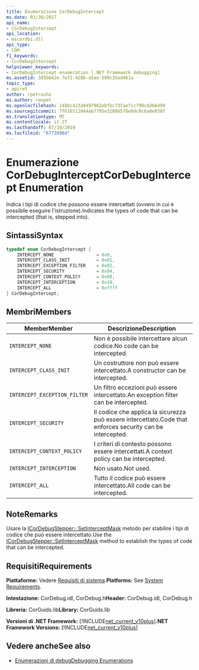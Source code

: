 ```yaml
---
title: Enumerazione CorDebugIntercept
ms.date: 03/30/2017
api_name:
- CorDebugIntercept
api_location:
- mscordbi.dll
api_type:
- COM
f1_keywords:
- CorDebugIntercept
helpviewer_keywords:
- CorDebugIntercept enumeration [.NET Framework debugging]
ms.assetid: 3d5b642e-7ef2-428b-a5ae-509c35ed461a
topic_type:
- apiref
author: rpetrusha
ms.author: ronpet
ms.openlocfilehash: 148bc423a9497962ebfbc73faefcc799c6db6499
ms.sourcegitcommit: 7f616512044ab7795e32806578e8dc0c6a0e038f
ms.translationtype: MT
ms.contentlocale: it-IT
ms.lasthandoff: 07/10/2019
ms.locfileid: "67739904"
---
```

# <a name="cordebugintercept-enumeration"></a><span data-ttu-id="a117e-102">Enumerazione CorDebugIntercept</span><span class="sxs-lookup"><span data-stu-id="a117e-102">CorDebugIntercept Enumeration</span></span>
<span data-ttu-id="a117e-103">Indica i tipi di codice che possono essere intercettati (ovvero in cui è possibile eseguire l'istruzione).</span><span class="sxs-lookup"><span data-stu-id="a117e-103">Indicates the types of code that can be intercepted (that is, stepped into).</span></span>  
  
## <a name="syntax"></a><span data-ttu-id="a117e-104">Sintassi</span><span class="sxs-lookup"><span data-stu-id="a117e-104">Syntax</span></span>  
  
```cpp  
typedef enum CorDebugIntercept {  
    INTERCEPT_NONE                = 0x0,  
    INTERCEPT_CLASS_INIT          = 0x01,  
    INTERCEPT_EXCEPTION_FILTER    = 0x02,  
    INTERCEPT_SECURITY            = 0x04,  
    INTERCEPT_CONTEXT_POLICY      = 0x08,  
    INTERCEPT_INTERCEPTION        = 0x10,  
    INTERCEPT_ALL                 = 0xffff  
} CorDebugIntercept;  
```  
  
## <a name="members"></a><span data-ttu-id="a117e-105">Membri</span><span class="sxs-lookup"><span data-stu-id="a117e-105">Members</span></span>  
  
|<span data-ttu-id="a117e-106">Member</span><span class="sxs-lookup"><span data-stu-id="a117e-106">Member</span></span>|<span data-ttu-id="a117e-107">Descrizione</span><span class="sxs-lookup"><span data-stu-id="a117e-107">Description</span></span>|  
|------------|-----------------|  
|`INTERCEPT_NONE`|<span data-ttu-id="a117e-108">Non è possibile intercettare alcun codice.</span><span class="sxs-lookup"><span data-stu-id="a117e-108">No code can be intercepted.</span></span>|  
|`INTERCEPT_CLASS_INIT`|<span data-ttu-id="a117e-109">Un costruttore non può essere intercettato.</span><span class="sxs-lookup"><span data-stu-id="a117e-109">A constructor can be intercepted.</span></span>|  
|`INTERCEPT_EXCEPTION_FILTER`|<span data-ttu-id="a117e-110">Un filtro eccezioni può essere intercettato.</span><span class="sxs-lookup"><span data-stu-id="a117e-110">An exception filter can be intercepted.</span></span>|  
|`INTERCEPT_SECURITY`|<span data-ttu-id="a117e-111">Il codice che applica la sicurezza può essere intercettato.</span><span class="sxs-lookup"><span data-stu-id="a117e-111">Code that enforces security can be intercepted.</span></span>|  
|`INTERCEPT_CONTEXT_POLICY`|<span data-ttu-id="a117e-112">I criteri di contesto possono essere intercettati.</span><span class="sxs-lookup"><span data-stu-id="a117e-112">A context policy can be intercepted.</span></span>|  
|`INTERCEPT_INTERCEPTION`|<span data-ttu-id="a117e-113">Non usato.</span><span class="sxs-lookup"><span data-stu-id="a117e-113">Not used.</span></span>|  
|`INTERCEPT_ALL`|<span data-ttu-id="a117e-114">Tutto il codice può essere intercettato.</span><span class="sxs-lookup"><span data-stu-id="a117e-114">All code can be intercepted.</span></span>|  
  
## <a name="remarks"></a><span data-ttu-id="a117e-115">Note</span><span class="sxs-lookup"><span data-stu-id="a117e-115">Remarks</span></span>  
 <span data-ttu-id="a117e-116">Usare la [ICorDebugStepper:: SetInterceptMask](../../../../docs/framework/unmanaged-api/debugging/icordebugstepper-setinterceptmask-method.md) metodo per stabilire i tipi di codice che può essere intercettato.</span><span class="sxs-lookup"><span data-stu-id="a117e-116">Use the [ICorDebugStepper::SetInterceptMask](../../../../docs/framework/unmanaged-api/debugging/icordebugstepper-setinterceptmask-method.md) method to establish the types of code that can be intercepted.</span></span>  
  
## <a name="requirements"></a><span data-ttu-id="a117e-117">Requisiti</span><span class="sxs-lookup"><span data-stu-id="a117e-117">Requirements</span></span>  
 <span data-ttu-id="a117e-118">**Piattaforme:** Vedere [Requisiti di sistema](../../../../docs/framework/get-started/system-requirements.md).</span><span class="sxs-lookup"><span data-stu-id="a117e-118">**Platforms:** See [System Requirements](../../../../docs/framework/get-started/system-requirements.md).</span></span>  
  
 <span data-ttu-id="a117e-119">**Intestazione:** CorDebug.idl, CorDebug.h</span><span class="sxs-lookup"><span data-stu-id="a117e-119">**Header:** CorDebug.idl, CorDebug.h</span></span>  
  
 <span data-ttu-id="a117e-120">**Libreria:** CorGuids.lib</span><span class="sxs-lookup"><span data-stu-id="a117e-120">**Library:** CorGuids.lib</span></span>  
  
 <span data-ttu-id="a117e-121">**Versioni di .NET Framework:** [!INCLUDE[net_current_v10plus](../../../../includes/net-current-v10plus-md.md)]</span><span class="sxs-lookup"><span data-stu-id="a117e-121">**.NET Framework Versions:** [!INCLUDE[net_current_v10plus](../../../../includes/net-current-v10plus-md.md)]</span></span>  
  
## <a name="see-also"></a><span data-ttu-id="a117e-122">Vedere anche</span><span class="sxs-lookup"><span data-stu-id="a117e-122">See also</span></span>

- [<span data-ttu-id="a117e-123">Enumerazioni di debug</span><span class="sxs-lookup"><span data-stu-id="a117e-123">Debugging Enumerations</span></span>](../../../../docs/framework/unmanaged-api/debugging/debugging-enumerations.md)
